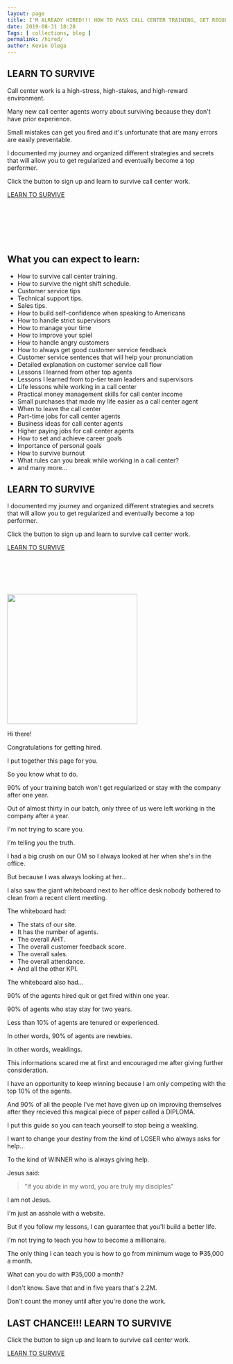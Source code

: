 ```yaml
--- 
layout: page 
title: I'M ALREADY HIRED!!! HOW TO PASS CALL CENTER TRAINING, GET REGULARIZED, BECOME A TOP PERFORMER, AND EARN ₱455,000 A YEAR
date: 2019-08-31 18:28
Tags: [ collections, blog ]
permalink: /hired/ 
author: Kevin Olega 
--- 
```

<h2>LEARN TO SURVIVE</h2>
<p>Call center work is a high-stress, high-stakes, and high-reward environment.</p>
<p>Many new call center agents worry about surviving because they don't have prior experience.</p>
<p>Small mistakes can get you fired and it's unfortunate that are many errors are easily preventable.</p>
<p>I documented my journey and organized different strategies and secrets that will allow you to get regularized and eventually become a top performer.</p>
<p>Click the button to sign up and learn to survive call center work.</p>
<p><a href="https://sendfox.com/lp/m48vjn" class="button focus">LEARN TO SURVIVE</a></p>

<br>
<br>
<br>
<br>
<br>

<h2>What you can expect to learn:</h2>

- How to survive call center training.
- How to survive the night shift schedule.
- Customer service tips
- Technical support tips.
- Sales tips.
- How to build self-confidence when speaking to Americans
- How to handle strict supervisors
- How to manage your time
- How to improve your spiel
- How to handle angry customers
- How to always get good customer service feedback
- Customer service sentences that will help your pronunciation
- Detailed explanation on customer service call flow
- Lessons I learned from other top agents
- Lessons I learned from top-tier team leaders and supervisors
- Life lessons while working in a call center
- Practical money management skills for call center income
- Small purchases that made my life easier as a call center agent
- When to leave the call center
- Part-time jobs for call center agents
- Business ideas for call center agents
- Higher paying jobs for call center agents
- How to set and achieve career goals
- Importance of personal goals
- How to survive burnout
- What rules can you break while working in a call center?
- and many more...

<h2>LEARN TO SURVIVE</h2>
<p>I documented my journey and organized different strategies and secrets that will allow you to get regularized and eventually become a top performer.</p>
<p>Click the button to sign up and learn to survive call center work.</p>
<p><a href="https://sendfox.com/lp/m48vjn" class="button focus">LEARN TO SURVIVE</a></p>

<br>
<br>
<br>
<br>
<br>

<img src="{{ site.url }}/assets/img/Call Center Kevin.jpg" width="300">

Hi there!

Congratulations for getting hired.

I put together this page for you.

So you know what to do.

90% of your training batch won't get regularized or stay with the company after one year.

Out of almost thirty in our batch, only three of us were left working in the company after a year.

I'm not trying to scare you.

I'm telling you the truth.

I had a big crush on our OM so I always looked at her when she's in the office.

But because I was always looking at her... 

I also saw the giant whiteboard next to her office desk nobody bothered to clean from a recent client meeting.

The whiteboard had:
* The stats of our site.
* It has the number of agents.
* The overall AHT.
* The overall customer feedback score.
* The overall sales.
* The overall attendance.
* And all the other KPI.

The whiteboard also had...

90% of the agents hired quit or get fired within one year.

90% of agents who stay stay for two years.

Less than 10% of agents are tenured or experienced.

In other words, 90% of agents are newbies.

In other words, weaklings.

This informations scared me at first and encouraged me after giving further consideration.

I have an opportunity to keep winning because I am only competing with the top 10% of the agents.

And 90% of all the people I've met have given up on improving themselves after they recieved this magical piece of paper called a DIPLOMA.

I put this guide so you can teach yourself to stop being a weakling.

I want to change your destiny from the kind of LOSER who always asks for help...

To the kind of WINNER who is always giving help.

Jesus said:

> "If you abide in my word, you are truly my disciples"

I am not Jesus.

I'm just an asshole with a website.

But if you follow my lessons, I can guarantee that you'll build a better life.

I'm not trying to teach you how to become a millionaire.

The only thing I can teach you is how to go from minimum wage to ₱35,000 a month.

What can you do with ₱35,000 a month?

I don't know. Save that and in five years that's 2.2M.

Don't count the money until after you're done the work.

<h2>LAST CHANCE!!! LEARN TO SURVIVE</h2>
<p>Click the button to sign up and learn to survive call center work.</p>
<p><a href="https://sendfox.com/lp/m48vjn" class="button focus">LEARN TO SURVIVE</a></p>

